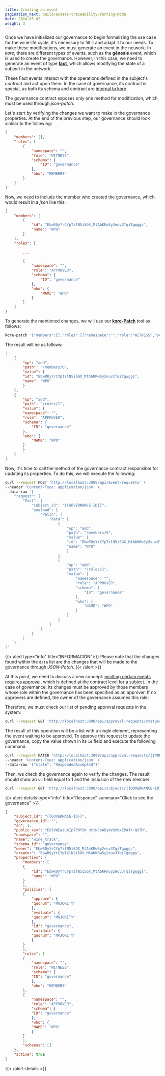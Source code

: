 ```yaml
---
title: Creating an event
pagination_next: build/assets-traceability/running-node
date: 2024-05-02
weight: 3
---
```

Once we have initialized our governance to begin formalizing the use case for the wine life cycle, it's necessary to fill it and adapt it to our needs. To make these modifications, we must generate an event in the network. In *kore*, there are different types of events, such as the **génesis** event, which is used to create the governance. However, in this case, we need to generate an event of type **[fact](../../../docs/getting-started/concepts/events/_index.md#tipos-de-eventos)**, which allows modifying the state of a subject in the network.

These Fact events interact with the operations defined in the subject's *contract* and act upon them. In the case of governance, its contract is special, as both its schema and contract are [internal to kore](../../../docs/learn/Governance/schema/_index.md).

The governance contract exposes only one method for modification, which must be used through *json-patch*.

Let's start by verifying the changes we want to make in the governance properties. At the end of the previous step, our governance should look similar to the following:

```json
{
    "members": [],
    "roles": [
        {
            "namespace": "",
            "role": "WITNESS",
            "schema": {
                "ID": "governance"
            },
            "who": "MEMBERS"
        }
    ]
}
```

Now, we need to include the member who created the governance, which would result in a *json* like this:

```json
{
    "members": [
        {
            "id": "EbwR0yYrCYpTzlN5i5GX_MtAbKRw5y2euv3TqiTgwggs",
            "name": "WPO"
        }
    ],
    "roles": [
        
        ...

        {
            "namespace": "",
            "role": "APPROVER",
            "schema": {
                "ID": "governance"
            },
            "who": {
                "NAME": "WPO"
            }
        }
    ]
}
```

To generate the mentioned changes, we will use our [**kore-Patch**](../../../docs/learn/tools/_index.md#kore-patch) tool as follows:

```bash
kore-patch '{"members":[],"roles":[{"namespace":"","role":"WITNESS","schema":{"ID":"governance"},"who":"MEMBERS"}]}' '{"members":[{"id":"EbwR0yYrCYpTzlN5i5GX_MtAbKRw5y2euv3TqiTgwggs","name":"WPO"}],"roles":[{"namespace":"","role":"WITNESS","schema":{"ID":"governance"},"who":"MEMBERS"},{"namespace":"","role":"APPROVER","schema":{"ID":"governance"},"who":{"NAME":"WPO"}}]}'
```

The result will be as follows:

```json
[
    {
        "op": "add",
        "path": "/members/0",
        "value": {
        "id": "EbwR0yYrCYpTzlN5i5GX_MtAbKRw5y2euv3TqiTgwggs",
        "name": "WPO"
        }
    },
    {
        "op": "add",
        "path": "/roles/1",
        "value": {
        "namespace": "",
        "role": "APPROVER",
        "schema": {
            "ID": "governance"
        },
        "who": {
            "NAME": "WPO"
        }
        }
    }
]
```

Now, it's time to call the method of the governance contract responsible for updating its properties. To do this, we will execute the following:

```bash
curl --request POST 'http://localhost:3000/api/event-requests' \
--header 'Content-Type: application/json' \
--data-raw '{
    "request": {
        "Fact": {
            "subject_id": "{{GOVERNANCE-ID}}",
            "payload": {
                "Patch": {
                    "data": [
                        {
                            "op": "add",
                            "path": "/members/0",
                            "value": {
                            "id": "EbwR0yYrCYpTzlN5i5GX_MtAbKRw5y2euv3TqiTgwggs",
                            "name": "WPO"
                            }
                        },
                        {
                            "op": "add",
                            "path": "/roles/1",
                            "value": {
                                "namespace": "",
                                "role": "APPROVER",
                                "schema": {
                                    "ID": "governance"
                                },
                                "who": {
                                    "NAME": "WPO"
                                }
                            }
                        }
                    ]
                }
            }
        }
    }
}'
```

{{< alert type="info" title="INFORMACIÓN">}}
Please note that the changes found within the `data` list are the changes that will be made to the governance through *JSON-Patch*.
{{< /alert >}}


At this point, we need to discuss a new concept: [emitting certain events requires approval](../../../docs/getting-started/advanced/approval/_index.md), which is defined at the contract level for a subject. In the case of governance, its changes must be approved by those members whose role within the governance has been specified as an approver. If no approvers are defined, the owner of the governance assumes this role.

Therefore, we must check our list of pending approval requests in the system:

```bash
curl --request GET 'http://localhost:3000/api/approval-requests?status=pending'
```

The result of this operation will be a list with a single element, representing the event waiting to be approved. To approve this request to update the governance, copy the value shown in its `id` field and execute the following command:

```bash
curl --request PATCH 'http://localhost:3000/api/approval-requests/{{PREVIOUS-ID}}' \
--header 'Content-Type: application/json' \
--data-raw '{"state": "RespondedAccepted"}'
```

Then, we check the governance again to verify the changes. The result should show an `sn` field equal to 1 and the inclusion of the new member:

```bash
curl --request GET 'http://localhost:3000/api/subjects/{{GOVERNANCE-ID}}'
```

{{< alert-details type="info" title="Response" summary="Click to see the governance" >}}
```json
{
    "subject_id": "{{GOVERNACE-ID}}",
    "governance_id": "",
    "sn": 1,
    "public_key": "E8tVWEasubIp7P9fzk_HttNCsABymV9m9xEPAfr-QV7M",
    "namespace": "",
    "name": "wine_track",
    "schema_id": "governance",
    "owner": "EbwR0yYrCYpTzlN5i5GX_MtAbKRw5y2euv3TqiTgwggs",
    "creator": "EbwR0yYrCYpTzlN5i5GX_MtAbKRw5y2euv3TqiTgwggs",
    "properties": {
        "members": [
        {
            "id": "EbwR0yYrCYpTzlN5i5GX_MtAbKRw5y2euv3TqiTgwggs",
            "name": "WPO"
        }
        ],
        "policies": [
        {
            "approve": {
            "quorum": "MAJORITY"
            },
            "evaluate": {
            "quorum": "MAJORITY"
            },
            "id": "governance",
            "validate": {
            "quorum": "MAJORITY"
            }
        }
        ],
        "roles": [
        {
            "namespace": "",
            "role": "WITNESS",
            "schema": {
            "ID": "governance"
            },
            "who": "MEMBERS"
        },
        {
            "namespace": "",
            "role": "APPROVER",
            "schema": {
            "ID": "governance"
            },
            "who": {
            "NAME": "WPO"
            }
        }
        ],
        "schemas": []
    },
    "active": true
}
```
{{< /alert-details >}}